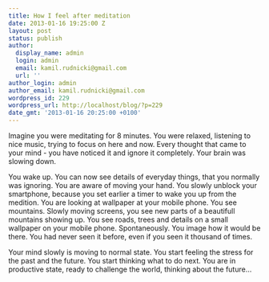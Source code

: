 ```yaml
---
title: How I feel after meditation
date: 2013-01-16 19:25:00 Z
layout: post
status: publish
author:
  display_name: admin
  login: admin
  email: kamil.rudnicki@gmail.com
  url: ''
author_login: admin
author_email: kamil.rudnicki@gmail.com
wordpress_id: 229
wordpress_url: http://localhost/blog/?p=229
date_gmt: '2013-01-16 20:25:00 +0100'
---
```


<p>Imagine you were meditating for 8 minutes. You were relaxed, listening to nice music, trying to focus on here and now. Every thought that came to your mind - you have noticed it and ignore it completely. Your brain was slowing down.</p>
<p>You wake up. You can now see details of everyday things, that you normally was ignoring. You are aware of moving your hand. You slowly unblock your smartphone, because you set earlier a timer to wake you up from the medition. You are looking at wallpaper at your mobile phone. You see mountains. Slowly moving screens, you see new parts of a beautifull mountains showing up. You see roads, trees and details on a small wallpaper on your mobile phone. <span>Spontaneously.</span><span> You image how it would be there. You had never seen it before, even if you seen it thousand of times.</span></p>
<p>Your mind slowly is moving to normal state. You start feeling the stress for the past and the future. You start thinking what to do next. You are in productive state, ready to challenge the world, thinking about the future…</p>
